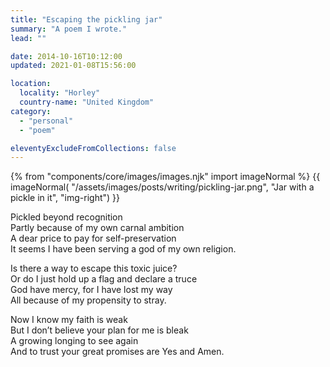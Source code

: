 ```yaml
---
title: "Escaping the pickling jar"
summary: "A poem I wrote."
lead: ""

date: 2014-10-16T10:12:00
updated: 2021-01-08T15:56:00

location:
  locality: "Horley"
  country-name: "United Kingdom"
category:
  - "personal"
  - "poem"

eleventyExcludeFromCollections: false
---
```


{% from "components/core/images/images.njk" import imageNormal %}
{{ imageNormal(
  "/assets/images/posts/writing/pickling-jar.png",
  "Jar with a pickle in it",
  "img-right")
}}

Pickled beyond recognition  
Partly because of my own carnal ambition  
A dear price to pay for self-preservation  
It seems I have been serving a god of my own religion.  

Is there a way to escape this toxic juice?  
Or do I just hold up a flag and declare a truce  
God have mercy, for I have lost my way  
All because of my propensity to stray.  

Now I know my faith is weak  
But I don’t believe your plan for me is bleak  
A growing longing to see again  
And to trust your great promises are Yes and Amen.  
